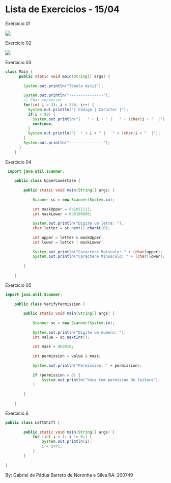 # Lista de Exercícios - 15/04


Exercício 01


![](https://paper-attachments.dropbox.com/s_31EC867B6F5710FB60EFD59D2954C2124744A06E4CCB9636A7F43AF3A31C1D05_1587437781978_Captura+de+tela+de+2020-04-20+23-55-37.png)


Exercício 02


![](https://paper-attachments.dropbox.com/s_31EC867B6F5710FB60EFD59D2954C2124744A06E4CCB9636A7F43AF3A31C1D05_1587437795960_Captura+de+tela+de+2020-04-20+23-54-21.png)


Exercício 03


```java
class Main {
      public static void main(String[] args) {
    
        System.out.println("Tabela Ascii");
    
        System.out.println("---------------");
        // Char conversor
        for(int i = 32; i < 256; i++) {
          System.out.println("| Código | Caracter |");
          if(i < 99) {
            System.out.println("|   " + i + " |   " + (char)i + "  |");
            continue;
          }
          System.out.println("|  " + i + " |   " + (char)i + "  |");
        }
        System.out.println("---------------");
      }
    }
```




    



Exercício 04


```java
 import java.util.Scanner;
    
    public class UpperLowerCase {
    
        public static void main(String[] args) {
    
            Scanner sc = new Scanner(System.in);
    
            int maskUpper = 0b1011111;
            int maskLower = 0b0100000;
    
            System.out.println("Digite um letra: ");
            char letter = sc.next().charAt(0);
    
            int upper = letter & maskUpper;
            int lower = letter | maskLower;
    
            System.out.println("Caractere Maisculo: " + (char)upper);
            System.out.println("Caractere Minusculo: " + (char)lower);
    
        }
    
    }
```
   

Exercício 05


```java
import java.util.Scanner;
    
    public class VerifyPermission {
    
        public static void main(String[] args) {
    
            Scanner sc = new Scanner(System.in);
    
            System.out.println("Digite um numero: ");
            int value = sc.nextInt();
    
            int mask = 0b0010;
    
            int permission = value & mask;
    
            System.out.println("Permission: " + permission);
    
            if (permission > 0) {
                System.out.println("Voce tem permissao de leitura");
            }
    
        }
    
    }
```
    

Exercício 6

```java
public class LeftShift {
    
        public static void main(String[] args) {
            for (int i = 1; i != 0;) {
                System.out.println(i);
                i = i<<1;
            }
        }
    
}
```
    

By: Gabriel de Pádua Barreto de Noronha e Silva
RA: 200749